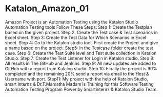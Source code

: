 # Katalon_Amazon_01
Amazon Project is an Automation Testing using the Katalon Studio Automation Testing tools Follow These Steps:
Step 1: Create the Testplan based on the given project. 
Step 2: Create the Test case & Test scenarios in Excel sheet. 
Step 3: Create the Test Data for Which Scenarios in Excel sheet. 
Step 4: Go to the Katalon studio tool, First create the Project and give a name based on the project. 
Step5: In the Testcase folder create the test case.
Step 6: Create the Test Suite level and Test suite collection in Katalon Studio. 
Step 7: Create the Test Listener for Login in Katalon studio. 
Step 8: All results in The GitHub and Jenkins.
Step 9: All new updates are added to GitHub with a report from Katalon studio. 
Step 10: Finally the project is 90% completed and the remaining 20% send a report via email to the Host & Username with port.
Step11: My project with the help of Katalon Studio, smart internz & Dr.T.Mamatha Madam is Training for this Software Testing Automation Testing Program Power by Smartinternz & Katalon Studio Team.
